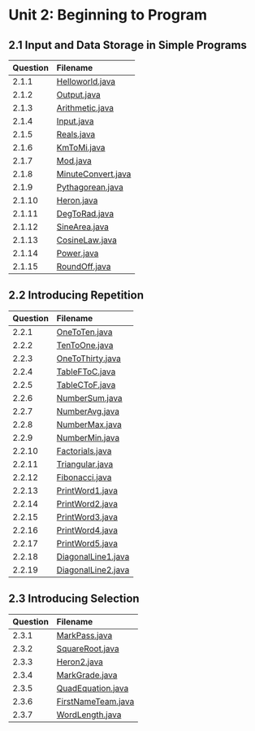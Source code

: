 # Unit 2: Beginning to Program

## 2.1 Input and Data Storage in Simple Programs

| Question | Filename |
| :------------- | :------------- |
| 2.1.1 | [Helloworld.java](Helloworld.java) |
| 2.1.2 | [Output.java](Output.java) |
| 2.1.3 | [Arithmetic.java](Arithmetic.java) |
| 2.1.4 | [Input.java](Input.java) |
| 2.1.5 | [Reals.java](Reals.java) |
| 2.1.6 | [KmToMi.java](KmToMi.java) |
| 2.1.7 | [Mod.java](Mod.java) |
| 2.1.8 | [MinuteConvert.java](MinuteConvert.java) |
| 2.1.9 | [Pythagorean.java](Pythagorean.java) |
| 2.1.10 | [Heron.java](Heron.java) |
| 2.1.11 | [DegToRad.java](DegToRad.java) |
| 2.1.12 | [SineArea.java](SineArea.java) |
| 2.1.13 | [CosineLaw.java](CosineLaw.java) |
| 2.1.14 | [Power.java](Power.java) |
| 2.1.15 | [RoundOff.java](RoundOff.java) |

## 2.2 Introducing Repetition

| Question | Filename |
| :------------- | :------------- |
| 2.2.1 | [OneToTen.java](OneToTen.java) |
| 2.2.2 | [TenToOne.java](TenToOne.java) |
| 2.2.3 | [OneToThirty.java](OneToThirty.java) |
| 2.2.4 | [TableFToC.java](TableFToC.java) |
| 2.2.5 | [TableCToF.java](TableCToF.java) |
| 2.2.6 | [NumberSum.java](NumberSum.java) |
| 2.2.7 | [NumberAvg.java](NumberAvg.java) |
| 2.2.8 | [NumberMax.java](NumberMax.java) |
| 2.2.9 | [NumberMin.java](NumberMin.java) |
| 2.2.10 | [Factorials.java](Factorials.java) |
| 2.2.11 | [Triangular.java](Triangular.java) |
| 2.2.12 | [Fibonacci.java](Fibonacci.java) |
| 2.2.13 | [PrintWord1.java](PrintWord1.java) |
| 2.2.14 | [PrintWord2.java](PrintWord2.java) |
| 2.2.15 | [PrintWord3.java](PrintWord3.java) |
| 2.2.16 | [PrintWord4.java](PrintWord4.java) |
| 2.2.17 | [PrintWord5.java](PrintWord5.java) |
| 2.2.18 | [DiagonalLine1.java](DiagonalLine1.java) |
| 2.2.19 | [DiagonalLine2.java](DiagonalLine2.java) |

## 2.3 Introducing Selection
| Question | Filename |
| :------------- | :------------- |
| 2.3.1 | [MarkPass.java](MarkPass.java) |
| 2.3.2 | [SquareRoot.java](SquareRoot.java) |
| 2.3.3 | [Heron2.java](Heron2.java) |
| 2.3.4 | [MarkGrade.java](MarkGrade.java) |
| 2.3.5 | [QuadEquation.java](QuadEquation.java) |
| 2.3.6 | [FirstNameTeam.java](FirstNameTeam.java) |
| 2.3.7 | [WordLength.java](WordLength.java) |
